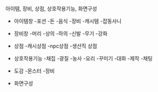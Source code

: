 아이템, 장비, 상점, 상호작용기능, 화면구성

- 아이템창
    -포션
    -돈
    -음식
    -장비
    -캐시템
    -잡동사니

- 장비창
    -머리
    -상의
    -하의
    -신발
    -무기
    -강화

- 상점
    -캐시상점
    -npc상점
    -생산직 상점


- 상호작용기능
    -채집
    -광질
    -농사
    -요리
    -꾸미기
    -대화
    -제작
    -채팅

- 도감
    -몬스터
    -장비


- 화면구성